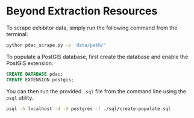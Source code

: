 # Beyond Extraction Resources

To scrape exhibitor data, simply run the following command from the terminal:

```sh
python pdac_scrape.py -p 'data/path/'
```

To populate a PostGIS database, first create the database and enable the PostGIS extension:

```sql
CREATE DATABASE pdac;
CREATE EXTENSION postgis;
```

You can then run the provided `.sql` file from the command line using the `psql` utility.

```sh
psql -h localhost -d -U postgres -f ./sql/create-populate.sql
```